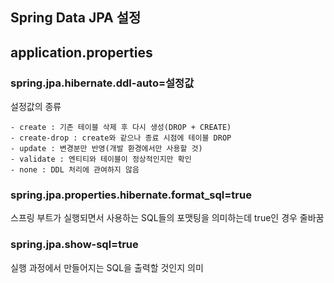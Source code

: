 ## Spring Data JPA 설정

## application.properties
### spring.jpa.hibernate.ddl-auto=설정값
설정값의 종류

    - create : 기존 테이블 삭제 후 다시 생성(DROP + CREATE)
    - create-drop : create와 같으나 종료 시점에 테이블 DROP
    - update : 변경분만 반영(개발 환경에서만 사용할 것)
    - validate : 엔티티와 테이블이 정상적인지만 확인
    - none : DDL 처리에 관여하지 않음

### spring.jpa.properties.hibernate.format_sql=true
스프링 부트가 실행되면서 사용하는 SQL들의 포맷팅을 의미하는데 true인 경우 줄바꿈 

### spring.jpa.show-sql=true
실행 과정에서 만들어지는 SQL을 출력할 것인지 의미